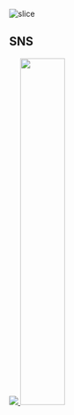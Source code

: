 ![slice](https://capsule-render.vercel.app/api?type=slice&color=82b1ff&height=200&text=Hi%20There!&fontAlign=75&rotate=13&fontAlignY=25&desc=Welcome%20to%20Han-minJ's%20GitHub.&descAlign=60&descAlignY=44&fontColor=ffffff)

## SNS



</div>
<a href="s">
  <img src="https://github-readme-stats.vercel.app/api/top-langs/?username=Han-minJ&layout=compact&theme=default"/>
</a>
<a href="s">
  <img src="https://github-readme-stats.vercel.app/api?username=Han-minJ&show_icons=true&theme=default" width="40%"/>
</a>
</div>
